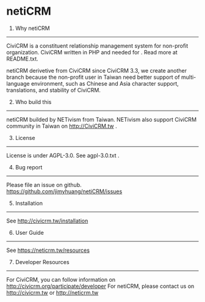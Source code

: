 netiCRM
==============

1. Why netiCRM
--------------
CiviCRM is a constituent relationship management system for non-profit organization. 
CiviCRM written in PHP and needed for  . Read more at README.txt.

netiCRM derivetive from CiviCRM since CiviCRM 3.3, we create another branch because the non-profit user in Taiwan need better support of multi-language environment, such as Chinese and Asia character support, translations, and stability of CiviCRM.


2. Who build this
--------------
netiCRM builded by NETivism from Taiwan.
NETivism also support CiviCRM community in Taiwan on http://CiviCRM.tw .


3. License
--------------
License is under AGPL-3.0. See agpl-3.0.txt .


4. Bug report
--------------
Please file an issue on github.
https://github.com/jimyhuang/netiCRM/issues


5. Installation
--------------
See http://civicrm.tw/installation


6. User Guide
--------------
See https://neticrm.tw/resources


7. Developer Resources
--------------
For CiviCRM, you can follow information on http://civicrm.org/participate/developer
For netiCRM, please contact us on http://civicrm.tw or http://neticrm.tw


